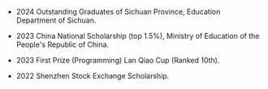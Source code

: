 
- 2024 Outstanding Graduates of Sichuan Province, Education Department of Sichuan.

- 2023 China National Scholarship (top 1.5%), Ministry of Education of the People's Republic of China.

- 2023 First Prize (Programming) Lan Qiao Cup (Ranked 10th).

- 2022 Shenzhen Stock Exchange Scholarship.
